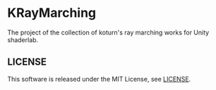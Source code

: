 KRayMarching
============

The project of the collection of koturn's ray marching works for Unity shaderlab.

## LICENSE

This software is released under the MIT License, see [LICENSE](LICENSE "LICENSE").
